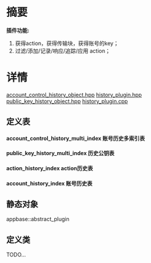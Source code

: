 # 摘要
**插件功能:**
1. 获得action，获得传输块，获得账号的key；
2. 过滤/添加/记录/响应/追踪/应用 action；

# 详情
[account_control_history_object.hpp](https://github.com/hanjingo/eos/blob/master/plugins/history_plugin/include/eosio/history_plugin/account_control_history_object.hpp) 
[history_plugin.hpp](https://github.com/hanjingo/eos/blob/master/plugins/history_plugin/include/eosio/history_plugin/history_plugin.hpp) 
[public_key_history_object.hpp](https://github.com/hanjingo/eos/blob/master/plugins/history_plugin/include/eosio/history_plugin/public_key_history_object.hpp) 
[history_plugin.cpp](https://github.com/hanjingo/eos/blob/master/plugins/history_plugin/history_plugin.cpp)  

## 定义表
#### account_control_history_multi_index 账号历史多索引表

#### public_key_history_multi_index 历史公钥表

#### action_history_index action历史表

#### account_history_index 账号历史表

## 静态对象
appbase::abstract_plugin

## 定义类

TODO...
